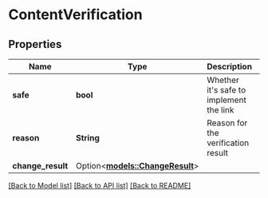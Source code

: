 # ContentVerification

## Properties

Name | Type | Description | Notes
------------ | ------------- | ------------- | -------------
**safe** | **bool** | Whether it's safe to implement the link | 
**reason** | **String** | Reason for the verification result | 
**change_result** | Option<[**models::ChangeResult**](ChangeResult.md)> |  | [optional]

[[Back to Model list]](../README.md#documentation-for-models) [[Back to API list]](../README.md#documentation-for-api-endpoints) [[Back to README]](../README.md)


